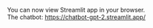 You can now view  Streamlit app in your browser.
<br>
The chatbot:   https://chatbot-gpt-2.streamlit.app/
